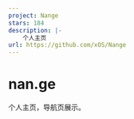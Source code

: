 ```yaml
---
project: Nange
stars: 184
description: |-
    个人主页
url: https://github.com/xOS/Nange
---
```


# nan.ge
个人主页，导航页展示。

